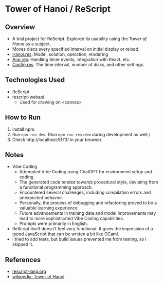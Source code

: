 # Tower of Hanoi / ReScript

## Overview
- A trial project for ReScript. Explored its usability using the *Tower of Hanoi* as a subject.
- Moves discs every specified interval on initial display or reload.
- [Hanoi.res](https://github.com/yasuabe/rescript-sample-hanoi/blob/main/src/Hanoi.res): Model, solution, operation, rendering
- [App.res](https://github.com/yasuabe/rescript-sample-hanoi/blob/main/src/App.res): Handling timer events, integration with React, etc.
- [Config.res](https://github.com/yasuabe/rescript-sample-hanoi/blob/main/src/Config.res): The time interval, number of disks, and other settings.

## Technologies Used
- ReScript
- rescript-webapi
  - Used for drawing on &lt;canvas>

## How to Run

1.  Install npm.
2.  Run `npm run dev`. (Run `npm run res:dev` during development as well.)
3.  Check http://localhost:5173/ in your browser.

## Notes
- Vibe Coding
  - Attempted Vibe Coding using ChatGPT for environment setup and coding.
  - The generated code tended towards procedural style, deviating from a functional programming approach.
  - Encountered several challenges, including compilation errors and unexpected behavior.
  - Personally, the process of debugging and refactoring proved to be a valuable learning experience.
  - Future advancements in training data and model improvements may lead to more sophisticated Vibe Coding capabilities.
  - Prompts were primarily in English.
- ReScript itself doesn't feel very functional. It gives the impression of a typed JavaScript that can be written a bit like OCaml.
- I tried to add tests, but build issues prevented me from testing, so I skipped it.

## References
- [rescript-lang.org](https://rescript-lang.org/)
- [wikipedia: Tower of Hanoi](https://en.wikipedia.org/wiki/Tower_of_Hanoi)
